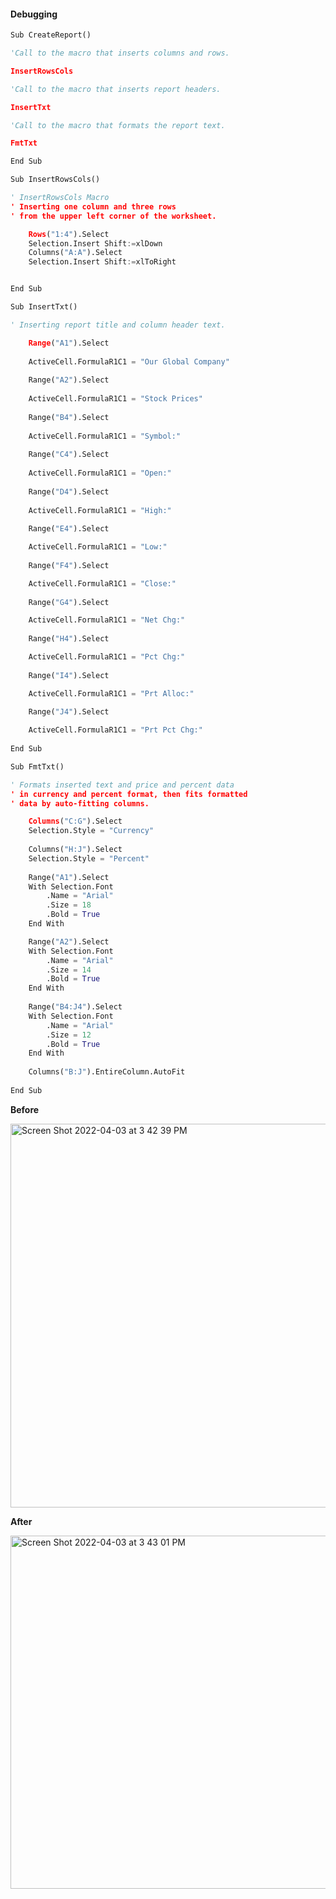 #### Debugging

```python
Sub CreateReport()

'Call to the macro that inserts columns and rows.

InsertRowsCols

'Call to the macro that inserts report headers.

InsertTxt

'Call to the macro that formats the report text.

FmtTxt

End Sub

Sub InsertRowsCols()

' InsertRowsCols Macro
' Inserting one column and three rows
' from the upper left corner of the worksheet.

    Rows("1:4").Select
    Selection.Insert Shift:=xlDown
    Columns("A:A").Select
    Selection.Insert Shift:=xlToRight


End Sub
```

```python
Sub InsertTxt()

' Inserting report title and column header text.

    Range("A1").Select
    
    ActiveCell.FormulaR1C1 = "Our Global Company"
    
    Range("A2").Select
    
    ActiveCell.FormulaR1C1 = "Stock Prices"
    
    Range("B4").Select
    
    ActiveCell.FormulaR1C1 = "Symbol:"
    
    Range("C4").Select
    
    ActiveCell.FormulaR1C1 = "Open:"
    
    Range("D4").Select
    
    ActiveCell.FormulaR1C1 = "High:"
    
    Range("E4").Select

    ActiveCell.FormulaR1C1 = "Low:"
    
    Range("F4").Select

    ActiveCell.FormulaR1C1 = "Close:"
    
    Range("G4").Select

    ActiveCell.FormulaR1C1 = "Net Chg:"
    
    Range("H4").Select

    ActiveCell.FormulaR1C1 = "Pct Chg:"
    
    Range("I4").Select

    ActiveCell.FormulaR1C1 = "Prt Alloc:"
    
    Range("J4").Select

    ActiveCell.FormulaR1C1 = "Prt Pct Chg:"
    
End Sub
```

```python
Sub FmtTxt()

' Formats inserted text and price and percent data
' in currency and percent format, then fits formatted
' data by auto-fitting columns.

    Columns("C:G").Select
    Selection.Style = "Currency"
    
    Columns("H:J").Select
    Selection.Style = "Percent"
    
    Range("A1").Select
    With Selection.Font
        .Name = "Arial"
        .Size = 18
        .Bold = True
    End With

    Range("A2").Select
    With Selection.Font
        .Name = "Arial"
        .Size = 14
        .Bold = True
    End With
    
    Range("B4:J4").Select
    With Selection.Font
        .Name = "Arial"
        .Size = 12
        .Bold = True
    End With
    
    Columns("B:J").EntireColumn.AutoFit
    
End Sub
```

**Before**

<img width="614" alt="Screen Shot 2022-04-03 at 3 42 39 PM" src="https://user-images.githubusercontent.com/73784742/161421924-182ad7b1-8ef5-4e40-879b-dccfa897370c.png">


**After**

<img width="565" alt="Screen Shot 2022-04-03 at 3 43 01 PM" src="https://user-images.githubusercontent.com/73784742/161421952-149469e1-85ce-427c-b5a1-b5fb7e878c94.png">
